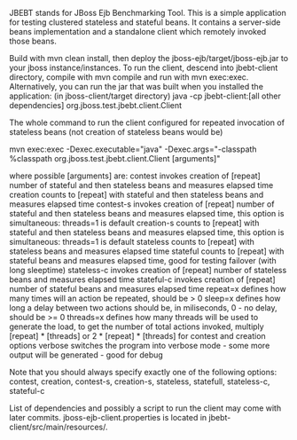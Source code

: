 JBEBT stands for JBoss Ejb Benchmarking Tool. This is a simple application for testing clustered stateless and stateful beans. It contains a server-side beans implementation and a standalone client which remotely invoked those beans.

Build with mvn clean install, then deploy the jboss-ejb/target/jboss-ejb.jar to your jboss instance/instances. To run the client, descend into jbebt-client directory, compile with mvn compile and run with mvn exec:exec. Alternatively, you can run the jar that was built when you installed the application:
(in jboss-client/target directory)
java -cp jbebt-client:[all other dependencies] org.jboss.test.jbebt.client.Client

The whole command to run the client configured for repeated invocation of stateless beans (not creation of stateless beans would be)

mvn exec:exec -Dexec.executable="java" -Dexec.args="-classpath %classpath org.jboss.test.jbebt.client.Client [arguments]"

where possible [arguments] are:
	contest     		invokes creation of [repeat] number of stateful and then stateless beans and measures elapsed time
	creation    		counts to [repeat] with stateful and then stateless beans and measures elapsed time
	contest-s   		invokes creation of [repeat] number of stateful and then stateless beans and measures elapsed time, this option is simultaneous: threads=1 is default
	creation-s  		counts to [repeat] with stateful and then stateless beans and measures elapsed time, this option is simultaneous: threads=1 is default
	stateless   		counts to [repeat] with stateless beans and measures elapsed time
	stateful    		counts to [repeat] with stateful beans and measures elapsed time, good for testing failover (with long sleeptime)
	stateless-c 		invokes creation of [repeat] number of stateless beans and measures elapsed time
	stateful-c  		invokes creation of [repeat] number of stateful beans and measures elapsed time
	repeat=x    		defines how many times will an action be repeated, should be > 0
	sleep=x     		defines how long a delay between two actions should be, in miliseconds, 0 - no delay, should be >= 0
	threads=x   		defines how many threads will be used to generate the load, to get the number of total actions invoked, multiply [repeat] * [threads] or 2 * [repeat] * [threads] for contest and creation options
	verbose     		switches the program into verbose mode - some more output will be generated - good for debug

Note that you should always specify exactly one of the following options: contest, creation, contest-s, creation-s, stateless, statefull, stateless-c, stateful-c

List of dependencies and possibly a script to run the client may come with later commits. jboss-ejb-client.properties is located in jbebt-client/src/main/resources/.

